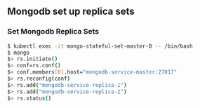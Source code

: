 ## Mongodb set up replica sets

### Set Mongodb Replica Sets

```sh
$ kubectl exec -it mongo-stateful-set-master-0 -- /bin/bash
$ mongo
$> rs.initiate()
$> conf=rs.conf()
$> conf.members[0].host="mongodb-service-master:27017"
$> rs.reconfig(conf)
$> rs.add("mongodb-service-replica-1")
$> rs.add("mongodb-service-replica-2")
$> rs.status()
```
